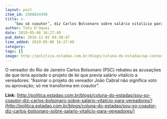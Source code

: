 ```yaml
---
layout: post
item_id: 2586024398
title: >-
    ‘Sou só coautor’, diz Carlos Bolsonaro sobre salário vitalício para vereadores
author: Tatu D'Oquei
date: 2019-05-08 16:27:49
pub_date: 2016-11-02 04:30:47
time_added: 2019-05-08 16:27:49
category: 
tags: []
image: http://politica.estadao.com.br/blogs/coluna-do-estadao/wp-content/uploads/sites/352/2016/11/carlos-bolsonaro-fabio-motta-estadao.jpg
---
```


O vereador do Rio de Janeiro Carlos Bolsonaro (PSC) rebateu as acusações de que teria apoiado o projeto de lei que previa salário vitalício a vereadores: “Assinar o projeto do vereador João Cabral não significa voto ou aprovação; só me transforma em coautor”.

**Link:** [http://politica.estadao.com.br/blogs/coluna-do-estadao/sou-so-coautor-diz-carlos-bolsonaro-sobre-salario-vitalicio-para-vereadores/](http://politica.estadao.com.br/blogs/coluna-do-estadao/sou-so-coautor-diz-carlos-bolsonaro-sobre-salario-vitalicio-para-vereadores/)

